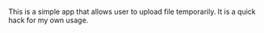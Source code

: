 This is a simple app that allows user to upload file temporarily. It is a quick hack for my own usage.
